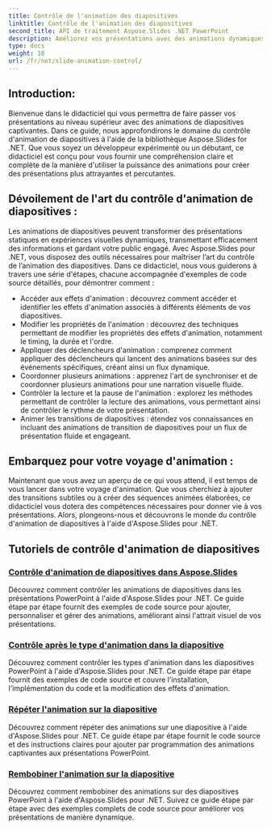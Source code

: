 ```yaml
---
title: Contrôle de l'animation des diapositives
linktitle: Contrôle de l'animation des diapositives
second_title: API de traitement Aspose.Slides .NET PowerPoint
description: Améliorez vos présentations avec des animations dynamiques à l'aide d'Aspose.Slides pour .NET. Apprenez à contrôler les animations de diapositives étape par étape dans ce didacticiel complet.
type: docs
weight: 18
url: /fr/net/slide-animation-control/
---
```


## Introduction:

Bienvenue dans le didacticiel qui vous permettra de faire passer vos présentations au niveau supérieur avec des animations de diapositives captivantes. Dans ce guide, nous approfondirons le domaine du contrôle d'animation de diapositives à l'aide de la bibliothèque Aspose.Slides for .NET. Que vous soyez un développeur expérimenté ou un débutant, ce didacticiel est conçu pour vous fournir une compréhension claire et complète de la manière d'utiliser la puissance des animations pour créer des présentations plus attrayantes et percutantes.

## Dévoilement de l'art du contrôle d'animation de diapositives :

Les animations de diapositives peuvent transformer des présentations statiques en expériences visuelles dynamiques, transmettant efficacement des informations et gardant votre public engagé. Avec Aspose.Slides pour .NET, vous disposez des outils nécessaires pour maîtriser l’art du contrôle de l’animation des diapositives. Dans ce didacticiel, nous vous guiderons à travers une série d'étapes, chacune accompagnée d'exemples de code source détaillés, pour démontrer comment :

- Accéder aux effets d'animation : découvrez comment accéder et identifier les effets d'animation associés à différents éléments de vos diapositives.
- Modifier les propriétés de l'animation : découvrez des techniques permettant de modifier les propriétés des effets d'animation, notamment le timing, la durée et l'ordre.
- Appliquer des déclencheurs d'animation : comprenez comment appliquer des déclencheurs qui lancent des animations basées sur des événements spécifiques, créant ainsi un flux dynamique.
- Coordonner plusieurs animations : apprenez l'art de synchroniser et de coordonner plusieurs animations pour une narration visuelle fluide.
- Contrôler la lecture et la pause de l'animation : explorez les méthodes permettant de contrôler la lecture des animations, vous permettant ainsi de contrôler le rythme de votre présentation.
- Animer les transitions de diapositives : étendez vos connaissances en incluant des animations de transition de diapositives pour un flux de présentation fluide et engageant.

## Embarquez pour votre voyage d'animation :

Maintenant que vous avez un aperçu de ce qui vous attend, il est temps de vous lancer dans votre voyage d'animation. Que vous cherchiez à ajouter des transitions subtiles ou à créer des séquences animées élaborées, ce didacticiel vous dotera des compétences nécessaires pour donner vie à vos présentations. Alors, plongeons-nous et découvrons le monde du contrôle d'animation de diapositives à l'aide d'Aspose.Slides pour .NET.

## Tutoriels de contrôle d'animation de diapositives
### [Contrôle d'animation de diapositives dans Aspose.Slides](./slide-animation-control/)
Découvrez comment contrôler les animations de diapositives dans les présentations PowerPoint à l'aide d'Aspose.Slides pour .NET. Ce guide étape par étape fournit des exemples de code source pour ajouter, personnaliser et gérer des animations, améliorant ainsi l'attrait visuel de vos présentations.
### [Contrôle après le type d'animation dans la diapositive](./control-after-animation-type/)
Découvrez comment contrôler les types d'animation dans les diapositives PowerPoint à l'aide d'Aspose.Slides pour .NET. Ce guide étape par étape fournit des exemples de code source et couvre l'installation, l'implémentation du code et la modification des effets d'animation.
### [Répéter l'animation sur la diapositive](./repeat-animation-on-slide/)
Découvrez comment répéter des animations sur une diapositive à l'aide d'Aspose.Slides pour .NET. Ce guide étape par étape fournit le code source et des instructions claires pour ajouter par programmation des animations captivantes aux présentations PowerPoint.
### [Rembobiner l'animation sur la diapositive](./rewind-animation-on-slide/)
Découvrez comment rembobiner des animations sur des diapositives PowerPoint à l'aide d'Aspose.Slides pour .NET. Suivez ce guide étape par étape avec des exemples complets de code source pour améliorer vos présentations de manière dynamique.